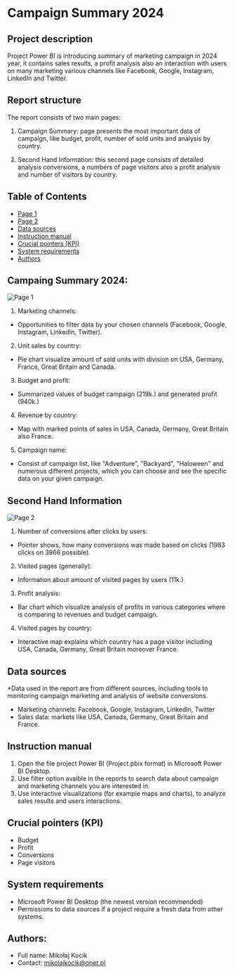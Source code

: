 # Campaign Summary 2024

## Project description

Project Power BI is introducing summary of marketing campaign in 2024 year, it contains sales results, a profit analysis also an interaction with users on many marketing various channels like Facebook, Google, Instagram, LinkedIn and Twitter.  

## Report structure

The report consists of two main pages:

1. Campaign Summary: page presents the most important data of campaign, like budget, profit, number of sold units and analysis by country.

2. Second Hand Information: this second page consists of detailed analysis conversions, a numbers of page visitors also a profit analysis and number of visitors by country.

## Table of Contents
- [Page 1](page%1)
- [Page 2](page%2)
- [Data sources](Data%sources)
- [Instruction manual](Instrucion%manual)
- [Crucial pointers (KPI)](Crucial%pointers%(KPI))
- [System requirements](System%requirements)
- [Authors](Authors)


## Campaing Summary 2024:
![Page 1](img/Campaign%summary%2024.png)

1) Marketing channels:
  - Opportunities to filter data by your chosen channels (Facebook, Google, Instagram, LinkedIn, Twitter).

2) Unit sales by country: 
  - Pie chart visualize amount of sold units with division on USA, Germany, France, Great Britain and Canada.

3) Budget and profit:
  - Summarized values of budget campaign (219k.) and generated profit (940k.)

4) Revenue by country:
  - Map with marked points of sales in USA, Canada, Germany, Great Britain also France.

5) Campaign name:  
  - Consist of campaign list, like "Adventure", "Backyard", "Haloween" and numerous different projects, which you can choose and      see the specific data on your given campaign.

## Second Hand Information 
![Page 2](img/second%info.png)

1) Number of conversions after clicks by users:
  - Pointer shows, how many conversions was made based on clicks (1983 clicks on 3966 possible).

2) Visited pages (generally):
  - Information about amount of visited pages by users (11k.)

3) Profit analysis:
  - Bar chart which visualize analysis of profits in various categories where is comparing to revenues and budget campaign.

4) Visited pages by country:
  - Interactive map explains which country has a page visitor including USA, Canada, Germany, Great Britain moreover France.

## Data sources

*Data used in the report are from different sources, including tools to monitoring campaign marketing and analysis of website conversions.
  - Marketing channels: Facebook, Google, Instagram, LinkedIn, Twitter
  - Sales data: markets like USA, Canada, Germany, Great Britain and France.

## Instruction manual

1) Open the file project Power BI (Project.pbix format) in Microsoft Power BI Desktop.
2) Use filter option avaible in the reports to search data about campaign and marketing channels you are interested in. 
3) Use interactive visualizations (for example maps and charts), to analyze sales results and users interactions.

## Crucial pointers (KPI)

- Budget
- Profit
- Conversions
- Page visitors

## System requirements

- Microsoft Power BI Desktop (the newest version recommended)
- Permissions to data sources if a project require a fresh data from other systems.

## Authors:

- Full name: Mikołaj Kocik
- Contact: mikolajkocik@onet.pl
